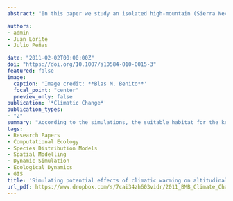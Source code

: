 ```yaml
---
abstract: "In this paper we study an isolated high-mountain (Sierra Nevada, SE Iberian Peninsula) to identify the potential trends in the habitat-suitability of five key species (i.e. species that domain a given vegetation type and drive the conditions for appearance of many other species) corresponding to four vegetation types occupying different altitudinal belts, that might result from a sudden climatic shift. We used topographical variables and downscaled climate warming simulations to build a high-resolution spatial database (10 m) according to four different climate warming scenarios for the twenty-first century. The spatial changes in the suitable habitat were simulated using a species distribution model, in order to analyze altitudinal shifts and potential habitat loss of the key species. Thus, the advance and receding fronts of known occurrence locations were computed by introducing a new concept named differential suitability, and potential patterns of substitution among the key species were established. The average mean temperature trend show an increase of 4.8°C, which will induce the vertical shift of the suitable habitat for all the five key species considered at an average rate of 11.57 m/year. According to the simulations, the suitable habitat for the key species inhabiting the summit area, where most of the endemic and/or rare species are located, may disappear before the middle of the century. The other key species considered show moderate to drastic suitable habitat loss depending on the considered scenario. Climate warming should provoke a strong substitution dynamics between species, increasing spatial competition between both of them. In this study, we introduce the application of differential suitability concept into the analysis of potential impact of climate change, forest management and environmental monitoring, and discuss the limitations and uncertainties of these simulations."

authors:
- admin
- Juan Lorite
- Julio Peñas

date: "2011-02-02T00:00:00Z"
doi: "https://doi.org/10.1007/s10584-010-0015-3"
featured: false
image:
  caption: 'Image credit: **Blas M. Benito**'
  focal_point: "center"
  preview_only: false
publication: '*Climatic Change*'
publication_types:
- "2"
summary: "According to the simulations, the suitable habitat for the key species inhabiting the summit area, where most of the endemic and/or rare species are located, may disappear before the middle of the century. The other key species considered show moderate to drastic suitable habitat loss depending on the considered scenario. Climate warming should provoke a strong substitution dynamics between species, increasing spatial competition between both of them. In this study, we introduce the application of differential suitability concept into the analysis of potential impact of climate change, forest management and environmental monitoring, and discuss the limitations and uncertainties of these simulations."
tags:
- Research Papers
- Computational Ecology
- Species Distribution Models
- Spatial Modelling
- Dynamic Simulation
- Ecological Dynamics
- GIS
title: 'Simulating potential effects of climatic warming on altitudinal patterns of key species in Mediterranean-alpine ecosystems'
url_pdf: https://www.dropbox.com/s/7cai34zh603vidr/2011_BMB_Climate_Change.pdf?dl=1
---
```


